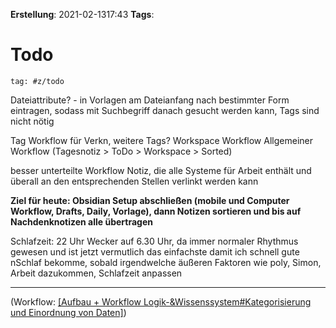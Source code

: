 **Erstellung**: 2021-02-1317:43
**Tags**:

# Todo

````query
tag: #z/todo 
````

Dateiattribute? - in Vorlagen am Dateianfang nach bestimmter Form eintragen, sodass mit Suchbegriff danach gesucht werden kann, Tags sind nicht nötig

Tag Workflow für Verkn, weitere Tags?
Workspace Workflow
Allgemeiner Workflow (Tagesnotiz > ToDo > Workspace > Sorted)

besser unterteilte Workflow Notiz, die alle Systeme für Arbeit enthält und überall an den entsprechenden Stellen verlinkt werden kann


**Ziel für heute: Obsidian Setup abschließen (mobile und Computer Workflow, Drafts, Daily, Vorlage), dann Notizen sortieren und bis auf Nachdenknotizen alle übertragen** 

Schlafzeit: 22 Uhr Wecker auf 6.30 Uhr, da immer normaler Rhythmus gewesen und ist jetzt vermutlich das einfachste damit ich schnell gute nSchlaf bekomme, sobald irgendwelche äußeren Faktoren wie poly, Simon, Arbeit dazukommen, Schlafzeit anpassen

---

(Workflow: [[Aufbau + Workflow Logik-&Wissenssystem#Kategorisierung und Einordnung von Daten]](#v/def))